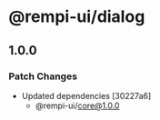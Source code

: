 # @rempi-ui/dialog

## 1.0.0

### Patch Changes

- Updated dependencies [30227a6]
  - @rempi-ui/core@1.0.0
